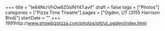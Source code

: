 +++
title = "Ie64NcrVhOw6Z0slNY47.avif"
draft = false
tags = ["Photos"]
categories = ["Pizza Time Theatre"]
pages = ["Ogden, UT (3155 Harrison Blvd)"]
startDate = ""
+++
1991http://www.showbizpizza.com/photos/ptt/ut_ogden/index.html
